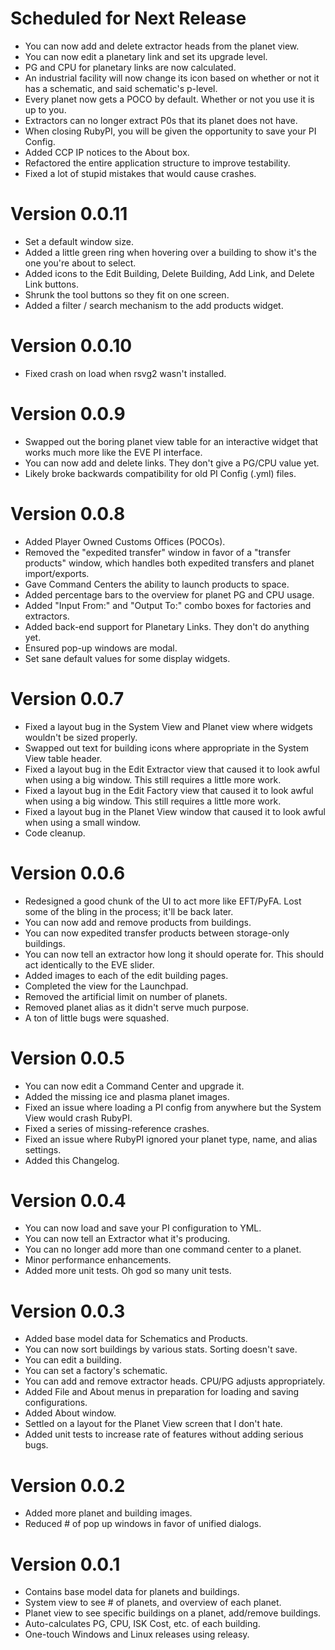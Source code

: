Scheduled for Next Release
==========================
* You can now add and delete extractor heads from the planet view.
* You can now edit a planetary link and set its upgrade level.
* PG and CPU for planetary links are now calculated.
* An industrial facility will now change its icon based on whether or not it has a schematic, and said schematic's p-level.
* Every planet now gets a POCO by default. Whether or not you use it is up to you.
* Extractors can no longer extract P0s that its planet does not have.
* When closing RubyPI, you will be given the opportunity to save your PI Config.
* Added CCP IP notices to the About box.
* Refactored the entire application structure to improve testability.
* Fixed a lot of stupid mistakes that would cause crashes.


Version 0.0.11
==============
* Set a default window size.
* Added a little green ring when hovering over a building to show it's the one you're about to select.
* Added icons to the Edit Building, Delete Building, Add Link, and Delete Link buttons.
* Shrunk the tool buttons so they fit on one screen.
* Added a filter / search mechanism to the add products widget.


Version 0.0.10
==============
* Fixed crash on load when rsvg2 wasn't installed.


Version 0.0.9
=============
* Swapped out the boring planet view table for an interactive widget that works much more like the EVE PI interface.
* You can now add and delete links. They don't give a PG/CPU value yet.
* Likely broke backwards compatibility for old PI Config (.yml) files.


Version 0.0.8
=============
* Added Player Owned Customs Offices (POCOs).
* Removed the "expedited transfer" window in favor of a "transfer products" window, which handles both expedited transfers and planet import/exports.
* Gave Command Centers the ability to launch products to space.
* Added percentage bars to the overview for planet PG and CPU usage.
* Added "Input From:" and "Output To:" combo boxes for factories and extractors.
* Added back-end support for Planetary Links. They don't do anything yet.
* Ensured pop-up windows are modal.
* Set sane default values for some display widgets.


Version 0.0.7
=============
* Fixed a layout bug in the System View and Planet view where widgets wouldn't be sized properly.
* Swapped out text for building icons where appropriate in the System View table header.
* Fixed a layout bug in the Edit Extractor view that caused it to look awful when using a big window. This still requires a little more work.
* Fixed a layout bug in the Edit Factory view that caused it to look awful when using a big window. This still requires a little more work.
* Fixed a layout bug in the Planet View window that caused it to look awful when using a small window.
* Code cleanup.


Version 0.0.6
=============

* Redesigned a good chunk of the UI to act more like EFT/PyFA. Lost some of the bling in the process; it'll be back later.
* You can now add and remove products from buildings.
* You can now expedited transfer products between storage-only buildings.
* You can now tell an extractor how long it should operate for. This should act identically to the EVE slider.
* Added images to each of the edit building pages.
* Completed the view for the Launchpad.
* Removed the artificial limit on number of planets.
* Removed planet alias as it didn't serve much purpose.
* A ton of little bugs were squashed.


Version 0.0.5
=============

* You can now edit a Command Center and upgrade it.
* Added the missing ice and plasma planet images.
* Fixed an issue where loading a PI config from anywhere but the System View would crash RubyPI.
* Fixed a series of missing-reference crashes.
* Fixed an issue where RubyPI ignored your planet type, name, and alias settings.
* Added this Changelog.


Version 0.0.4
=============

* You can now load and save your PI configuration to YML.
* You can now tell an Extractor what it's producing.
* You can no longer add more than one command center to a planet.
* Minor performance enhancements.
* Added more unit tests. Oh god so many unit tests.


Version 0.0.3
=============

* Added base model data for Schematics and Products.
* You can now sort buildings by various stats. Sorting doesn't save.
* You can edit a building.
* You can set a factory's schematic.
* You can add and remove extractor heads. CPU/PG adjusts appropriately.
* Added File and About menus in preparation for loading and saving configurations.
* Added About window.
* Settled on a layout for the Planet View screen that I don't hate.
* Added unit tests to increase rate of features without adding serious bugs.


Version 0.0.2
=============

* Added more planet and building images.
* Reduced # of pop up windows in favor of unified dialogs.


Version 0.0.1
=============

* Contains base model data for planets and buildings.
* System view to see # of planets, and overview of each planet.
* Planet view to see specific buildings on a planet, add/remove buildings.
* Auto-calculates PG, CPU, ISK Cost, etc. of each building.
* One-touch Windows and Linux releases using releasy.
